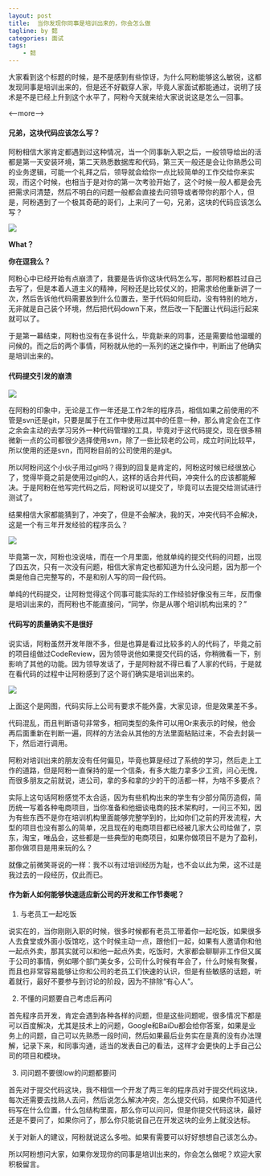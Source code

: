 ```yaml
---
layout: post
title:  当你发现你同事是培训出来的，你会怎么做
tagline: by 懿
categories: 面试
tags: 
    - 懿
---
```



大家看到这个标题的时候，是不是感到有些惊讶，为什么阿粉能够这么敏锐，这都发现同事是培训出来的，但是还不好戳穿人家，毕竟人家面试都能通过，说明了技术是不是已经上升到这个水平了，阿粉今天就来给大家说说这是怎么一回事。

<--more-->

#### 兄弟，这块代码应该怎么写？

阿粉相信大家肯定都遇到过这种情况，当一个同事新入职之后，一般领导给出的活都是第一天安装环境，第二天熟悉数据库和代码，第三天一般还是会让你熟悉公司的业务逻辑，可能一个礼拜之后，领导就会给你一点比较简单的工作交给你来实现，而这个时候，也相当于是对你的第一次考验开始了，这个时候一般人都是会先把需求问清楚，然后不明白的问题一般都会直接去问领导或者带你的那个人，但是，阿粉遇到了一个极其奇葩的哥们，上来问了一句，兄弟，这块的代码应该怎么写？

![](http://www.justdojava.com/assets/images/2019/java/image_yi/2021/05-11/1.jpg)

**What？**

**你在逗我么？**

阿粉心中已经开始有点崩溃了，我要是告诉你这块代码怎么写，那阿粉都胜过自己去写了，但是本着人道主义的精神，阿粉还是比较仗义的，把需求给他重新讲了一次，然后告诉他代码需要放到什么位置去，至于代码如何启动，没有特别的地方，无非就是自己装个环境，然后把代码down下来，然后改一下配置让代码运行起来就可以了。

于是第一幕结束，阿粉也没有在多说什么，毕竟新来的同事，还是需要给他温暖的问候的。而之后的两个事情，阿粉就从他的一系列的迷之操作中，判断出了他确实是培训出来的。

#### 代码提交引发的崩溃

![](http://www.justdojava.com/assets/images/2019/java/image_yi/2021/05-11/2.jpg)


在阿粉的印象中，无论是工作一年还是工作2年的程序员，相信如果之前使用的不管是svn还是git，只要是属于在工作中使用过其中的任意一种，那么肯定会在工作之余会主动的去学习另外一种代码管理的工具，毕竟对于这代码提交，现在很多稍微新一点的公司都很少选择使用svn，除了一些比较老的公司，成立时间比较早，所以使用的还是svn，而阿粉目前的公司使用的是git。

所以阿粉问这个小伙子用过git吗？得到的回复是肯定的，阿粉这时候已经很放心了，觉得毕竟之前是使用过git的人，这样的话合并代码，冲突什么的应该都能解决。于是阿粉在他写完代码之后，阿粉说可以提交了，毕竟可以去提交给测试进行测试了。

结果相信大家都能猜到了，冲突了，但是不会解决，我的天，冲突代码不会解决，这是一个有三年开发经验的程序员么？

![](http://www.justdojava.com/assets/images/2019/java/image_yi/2021/05-11/3.jpg)

毕竟第一次，阿粉也没说啥，而在一个月里面，他就单纯的提交代码的问题，出现了四五次，只有一次没有问题，相信大家肯定也都知道为什么没问题，因为那一个类是他自己完整写的，不是和别人写的同一段代码。

单纯的代码提交，让阿粉觉得这个同事可能实际的工作经验好像没有三年，反而像是培训出来的，而阿粉也不能直接问，“同学，你是从哪个培训机构出来的？”

#### 代码写的质量确实不是很好

说实话，阿粉虽然开发年限不多，但是也算是看过比较多的人的代码了，毕竟之前的项目组做过CodeReview，因为领导说他如果提交代码的话，你稍微看一下，别影响了其他的功能。因为领导发话了，于是阿粉就不得已看了人家的代码，于是就在看代码的过程中让阿粉感到了这个哥们确实是培训出来的。

![](http://www.justdojava.com/assets/images/2019/java/image_yi/2021/05-11/4.png)

上面这个是网图，代码实际上公司有要求不能外露，大家见谅，但是效果差不多。

代码混乱，而且判断语句非常多，相同类型的条件可以用Or来表示的时候，他会再后面重新在判断一遍，同样的方法会从其他的方法里面粘贴过来，不会去封装一下，然后进行调用。

阿粉对培训出来的朋友没有任何偏见，毕竟也算是经过了系统的学习，然后走上工作的道路，但是阿粉一直保持的是一个信条，有多大能力拿多少工资，问心无愧，而很多朋友之前就说，进公司，拿的多和拿的少的干的活都一样，为啥不多要点？

实际上这句话阿粉感觉不太合适，因为有些机构出来的学生有少部分简历造假，简历统一写着各种电商项目，当你准备和他细谈电商的技术架构时，一问三不知，因为有些东西不是你在培训机构里面能够完整学到的，比如你们之前的开发流程，大型的项目也没有那么的简单，况且现在的电商项目都已经被几家大公司给做了，京东，淘宝，唯品会，这些都是一些典型的电商项目，如果你做项目不是为了盈利，那你做项目是用来玩的么？

就像之前微笑哥说的一样：我不以有过培训经历为耻，也不会以此为荣，这不过是我过去的一段经历，仅此而已。

#### 作为新人如何能够快速适应新公司的开发和工作节奏呢？

1. 与老员工一起吃饭

说实在的，当你刚刚入职的时候，很多时候都有老员工带着你一起吃饭，如果很多人去食堂或外面小饭馆吃，这个时候主动一点，跟他们一起，如果有人邀请你和他一起点外卖，那其实就可以和他一起点外卖，吃饭时，大家都会聊聊非工作但又属于公司的事情，例如哪个部门美女多，公司什么时候有年会了，什么时候有聚餐，而且也非常容易能够让你和公司的老员工们快速的认识，但是有些敏感的话题，听着就行，最好不要参与到讨论的阶段，因为不排除“有心人”。

2. 不懂的问题要自己考虑后再问

首先程序员开发，肯定会遇到各种各样的问题，但是这些问题呢，很多情况下都是可以百度解决，尤其是技术上的问题，Google和BaiDu都会给你答案，如果是业务上的问题，自己可以先熟悉一段时间，然后如果最后业务实在是真的没有办法理解，记录下来，和同事沟通，适当的发表自己的看法，这样才会更快的上手自己公司的项目和模块。

3. 问问题不要很low的问题都要问

首先对于提交代码这块，我不相信一个开发了两三年的程序员对于提交代码这块，每次还需要去找熟人去问，然后说怎么解决冲突，怎么提交代码，如果你不知道代码写在什么位置，什么包结构里面，那么你可以问问，但是你提交代码这块，最好还是不要问了，如果你问了，那么你只能说自己在开发这块的业务上就没达标。

关于对新人的建议，阿粉就说这么多啦。如果有需要可以好好想想自己该怎么办。

所以阿粉想问大家，如果你发现你的同事是培训出来的，你会怎么做呢？欢迎大家积极留言。


